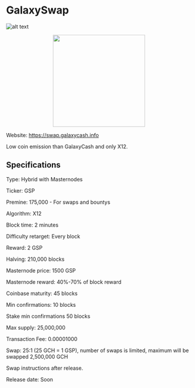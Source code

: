 GalaxySwap
======

![alt text](https://galaxycash.info/img/gsp.jpg)
<p align="center">
  <img src="https://galaxycash.info/img/gsp.jpg" width="250" height="250"/>
</p>

Website: https://swap.galaxycash.info

Low coin emission than GalaxyCash and only X12.

Specifications
--------------
Type: Hybrid with Masternodes

Ticker: GSP

Premine: 175,000 - For swaps and bountys

Algorithm: X12

Block time: 2 minutes

Difficulty retarget: Every block

Reward: 2 GSP

Halving: 210,000 blocks

Masternode price: 1500 GSP

Masternode reward: 40%-70% of block reward

Coinbase maturity: 45 blocks

Min confirmations: 10 blocks

Stake min confirmations 50 blocks

Max supply: 25,000,000

Transaction Fee: 0.00001000

Swap: 25:1 (25 GCH = 1 GSP), number of swaps is limited, maximum will be swapped 2,500,000 GCH

Swap instructions after release.

Release date: Soon
